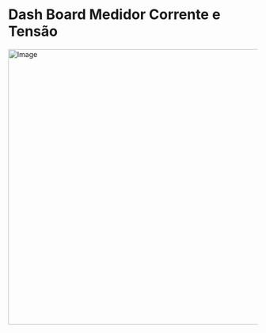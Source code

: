 # Dash Board Medidor Corrente e Tensão
<img width="1140" height="556" alt="Image" src="https://github.com/user-attachments/assets/e2f102a2-51e7-4713-bd50-e1d132a4966d" />
